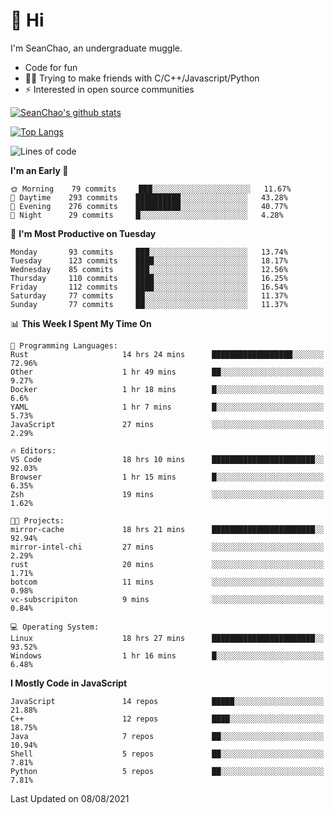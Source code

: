 # 👋 Hi
I'm SeanChao, an undergraduate muggle.

- Code for fun
- 👨‍💻 Trying to make friends with C/C++/Javascript/Python
- ⚡ Interested in open source communities

[![SeanChao's github stats](https://i-github-readme-stats.vercel.app/api?username=seanchao&show_icons=true)](https://github.com/anuraghazra/github-readme-stats)

[![Top Langs](https://i-github-readme-stats.vercel.app/api/top-langs/?username=seanchao&layout=compact)](https://github.com/anuraghazra/github-readme-stats)

<!--START_SECTION:waka-->
![Lines of code](https://img.shields.io/badge/From%20Hello%20World%20I%27ve%20Written-1.6%20million%20lines%20of%20code-blue)

**I'm an Early 🐤** 

```text
🌞 Morning    79 commits     ███░░░░░░░░░░░░░░░░░░░░░░   11.67% 
🌆 Daytime    293 commits    ██████████░░░░░░░░░░░░░░░   43.28% 
🌃 Evening    276 commits    ██████████░░░░░░░░░░░░░░░   40.77% 
🌙 Night      29 commits     █░░░░░░░░░░░░░░░░░░░░░░░░   4.28%

```
📅 **I'm Most Productive on Tuesday** 

```text
Monday       93 commits     ███░░░░░░░░░░░░░░░░░░░░░░   13.74% 
Tuesday      123 commits    ████░░░░░░░░░░░░░░░░░░░░░   18.17% 
Wednesday    85 commits     ███░░░░░░░░░░░░░░░░░░░░░░   12.56% 
Thursday     110 commits    ████░░░░░░░░░░░░░░░░░░░░░   16.25% 
Friday       112 commits    ████░░░░░░░░░░░░░░░░░░░░░   16.54% 
Saturday     77 commits     ██░░░░░░░░░░░░░░░░░░░░░░░   11.37% 
Sunday       77 commits     ██░░░░░░░░░░░░░░░░░░░░░░░   11.37%

```


📊 **This Week I Spent My Time On** 

```text
💬 Programming Languages: 
Rust                     14 hrs 24 mins      ██████████████████░░░░░░░   72.96% 
Other                    1 hr 49 mins        ██░░░░░░░░░░░░░░░░░░░░░░░   9.27% 
Docker                   1 hr 18 mins        █░░░░░░░░░░░░░░░░░░░░░░░░   6.6% 
YAML                     1 hr 7 mins         █░░░░░░░░░░░░░░░░░░░░░░░░   5.73% 
JavaScript               27 mins             ░░░░░░░░░░░░░░░░░░░░░░░░░   2.29%

🔥 Editors: 
VS Code                  18 hrs 10 mins      ███████████████████████░░   92.03% 
Browser                  1 hr 15 mins        █░░░░░░░░░░░░░░░░░░░░░░░░   6.35% 
Zsh                      19 mins             ░░░░░░░░░░░░░░░░░░░░░░░░░   1.62%

🐱‍💻 Projects: 
mirror-cache             18 hrs 21 mins      ███████████████████████░░   92.94% 
mirror-intel-chi         27 mins             ░░░░░░░░░░░░░░░░░░░░░░░░░   2.29% 
rust                     20 mins             ░░░░░░░░░░░░░░░░░░░░░░░░░   1.71% 
botcom                   11 mins             ░░░░░░░░░░░░░░░░░░░░░░░░░   0.98% 
vc-subscripiton          9 mins              ░░░░░░░░░░░░░░░░░░░░░░░░░   0.84%

💻 Operating System: 
Linux                    18 hrs 27 mins      ███████████████████████░░   93.52% 
Windows                  1 hr 16 mins        █░░░░░░░░░░░░░░░░░░░░░░░░   6.48%

```

**I Mostly Code in JavaScript** 

```text
JavaScript               14 repos            █████░░░░░░░░░░░░░░░░░░░░   21.88% 
C++                      12 repos            ████░░░░░░░░░░░░░░░░░░░░░   18.75% 
Java                     7 repos             ██░░░░░░░░░░░░░░░░░░░░░░░   10.94% 
Shell                    5 repos             ██░░░░░░░░░░░░░░░░░░░░░░░   7.81% 
Python                   5 repos             ██░░░░░░░░░░░░░░░░░░░░░░░   7.81%

```



 Last Updated on 08/08/2021
<!--END_SECTION:waka-->
